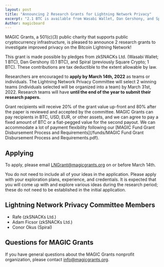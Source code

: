 ```yaml
---
layout: post
title: "Announcing 2 Research Grants for Lightning Network Privacy"
excerpt: "2.1 BTC is available from Wasabi Wallet, Dan Gershony, and Spiral. Research applications are now open through March 14th."
Author: magicboard
---
```


MAGIC Grants, a 501(c)(3) public charity that supports public cryptocurrency infrastructure, is pleased to announce 2 research grants to investigate improved privacy on the Bitcoin Lightning Network!

This grant is made possible by pledges from zkSNACKs Ltd. (Wasabi Wallet; 1 BTC), Dan Gershony (0.1 BTC), and Spiral (previously Square Crypto; 1 BTC). These contributions are tax deductible to the extent allowable by law.

Researchers are encouraged to **apply by March 14th, 2022** as teams or individuals. The Lightning Network Privacy Committee will select 2 winning teams (individuals selected will be organized into a team) by March 31st, 2022. Research teams will have **until the end of the year to submit their research papers.**

Grant recipients will receive 20% of the grant value up-front and 80% after the paper is reviewed and accepted by the committee. MAGIC Grants can pay recipients in BTC, USD, EUR, or other assets, and we can agree to pay a fixed amount of BTC or a fiat-pegged value for the second payout. We can accommodate a lot of payment flexibility following our [MAGIC Fund Grant Disbursement Process and Requirements](/funds/MAGIC Fund Grant Disbursement Process and Requirements.pdf).

## Applying

To apply, please email [LNGrant@magicgrants.org](mailto:LNGrant@magicgrants.org) on or before March 14th.

You do not need to include all of your ideas in the application. Please apply with your exploration plans, experience, and credentials. It is expected that you will come up with and explore various ideas during the research period; these do not need to be established in the initial application.

## Lightning Network Privacy Committee Members

* Rafe (zkSNACKs Ltd.)
* Adam Ficsor (zkSNACKs Ltd.)
* Conor Okus (Spiral)

## Questions for MAGIC Grants

If you have general questions about the MAGIC Grants nonprofit organization, please contact [info@magicgrants.org](mailto:info@magicgrants.org).
